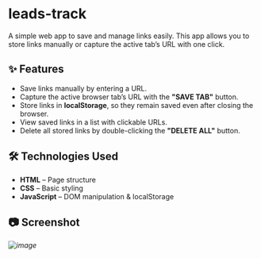 # leads-track

A simple web app to save and manage links easily. This app allows you to store links manually or capture the active tab’s URL with one click.

## ✨ Features
- Save links manually by entering a URL.
- Capture the active browser tab’s URL with the **"SAVE TAB"** button.
- Store links in **localStorage**, so they remain saved even after closing the browser.
- View saved links in a list with clickable URLs.
- Delete all stored links by double-clicking the **"DELETE ALL"** button.

## 🛠️ Technologies Used
- **HTML** – Page structure  
- **CSS** – Basic styling  
- **JavaScript** – DOM manipulation & localStorage  

## 📷 Screenshot
*![image](https://github.com/user-attachments/assets/50280d87-4851-48f2-b520-511d4c79f21e)*
